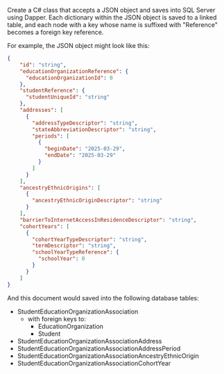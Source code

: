 Create a C# class that accepts a JSON object and saves into SQL Server using
Dapper. Each dictionary within the JSON object is saved to a linked table, and
each node with a key whose name is suffixed with "Reference" becomes a foreign
key reference.

For example, the JSON object might look like this:

```json
{
    "id": "string",
    "educationOrganizationReference": {
      "educationOrganizationId": 0
    },
    "studentReference": {
      "studentUniqueId": "string"
    },
    "addresses": [
      {
        "addressTypeDescriptor": "string",
        "stateAbbreviationDescriptor": "string",
        "periods": [
          {
            "beginDate": "2025-03-29",
            "endDate": "2025-03-29"
          }
        ]
      }
    ],
    "ancestryEthnicOrigins": [
      {
        "ancestryEthnicOriginDescriptor": "string"
      }
    ],
    "barrierToInternetAccessInResidenceDescriptor": "string",
    "cohortYears": [
      {
        "cohortYearTypeDescriptor": "string",
        "termDescriptor": "string",
        "schoolYearTypeReference": {
          "schoolYear": 0
        }
      }
    ]
}
```

And this document would saved into the following database tables:

- StudentEducationOrganizationAssociation
  - with foreign keys to:
    - EducationOrganization
    - Student
- StudentEducationOrganizationAssociationAddress
- StudentEducationOrganizationAssociationAddressPeriod
- StudentEducationOrganizationAssociationAncestryEthnicOrigin
- StudentEducationOrganizationAssociationCohortYear
